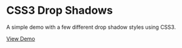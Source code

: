 CSS3 Drop Shadows
=================

A simple demo with a few different drop shadow styles using CSS3.

[View Demo](http://goulie81.github.com/CSS3-Drop-Shadows)